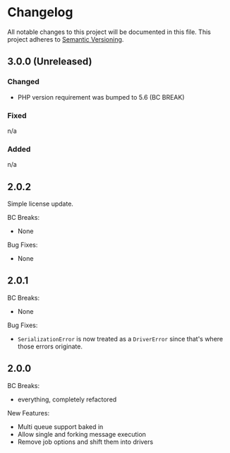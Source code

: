 # Changelog

All notable changes to this project will be documented in this file.
This project adheres to [Semantic Versioning](http://semver.org/).

## 3.0.0 (Unreleased)

### Changed

- PHP version requirement was bumped to 5.6 (BC BREAK)

### Fixed

n/a

### Added

n/a

## 2.0.2

Simple license update.

BC Breaks:

- None

Bug Fixes:

- None

## 2.0.1

BC Breaks:

- None

Bug Fixes:

- `SerializationError` is now treated as a `DriverError` since that's where
  those errors originate.

## 2.0.0

BC Breaks:

- everything, completely refactored

New Features:

- Multi queue support baked in
- Allow single and forking message execution
- Remove job options and shift them into drivers
